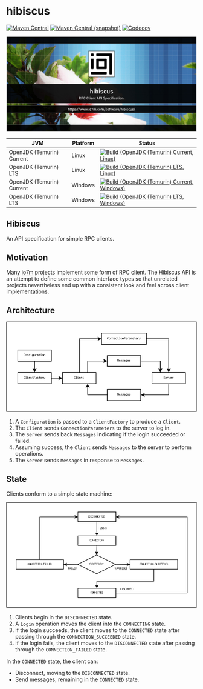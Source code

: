 hibiscus
===

[![Maven Central](https://img.shields.io/maven-central/v/com.io7m.hibiscus/com.io7m.hibiscus.svg?style=flat-square)](http://search.maven.org/#search%7Cga%7C1%7Cg%3A%22com.io7m.hibiscus%22)
[![Maven Central (snapshot)](https://img.shields.io/nexus/s/com.io7m.hibiscus/com.io7m.hibiscus?server=https%3A%2F%2Fs01.oss.sonatype.org&style=flat-square)](https://s01.oss.sonatype.org/content/repositories/snapshots/com/io7m/hibiscus/)
[![Codecov](https://img.shields.io/codecov/c/github/io7m/hibiscus.svg?style=flat-square)](https://codecov.io/gh/io7m/hibiscus)

![com.io7m.hibiscus](./src/site/resources/hibiscus.jpg?raw=true)

| JVM | Platform | Status |
|-----|----------|--------|
| OpenJDK (Temurin) Current | Linux | [![Build (OpenJDK (Temurin) Current, Linux)](https://img.shields.io/github/actions/workflow/status/io7m/hibiscus/main.linux.temurin.current.yml)](https://github.com/io7m/hibiscus/actions?query=workflow%3Amain.linux.temurin.current)|
| OpenJDK (Temurin) LTS | Linux | [![Build (OpenJDK (Temurin) LTS, Linux)](https://img.shields.io/github/actions/workflow/status/io7m/hibiscus/main.linux.temurin.lts.yml)](https://github.com/io7m/hibiscus/actions?query=workflow%3Amain.linux.temurin.lts)|
| OpenJDK (Temurin) Current | Windows | [![Build (OpenJDK (Temurin) Current, Windows)](https://img.shields.io/github/actions/workflow/status/io7m/hibiscus/main.windows.temurin.current.yml)](https://github.com/io7m/hibiscus/actions?query=workflow%3Amain.windows.temurin.current)|
| OpenJDK (Temurin) LTS | Windows | [![Build (OpenJDK (Temurin) LTS, Windows)](https://img.shields.io/github/actions/workflow/status/io7m/hibiscus/main.windows.temurin.lts.yml)](https://github.com/io7m/hibiscus/actions?query=workflow%3Amain.windows.temurin.lts)|

## Hibiscus

An API specification for simple RPC clients.

## Motivation

Many [io7m](https://www.io7m.com/) projects implement some form of RPC client.
The Hibiscus API is an attempt to define some common interface types so that
unrelated projects nevertheless end up with a consistent look and feel across
client implementations.

## Architecture

![architecture](./src/site/resources/arch.png?raw=true)

1. A `Configuration` is passed to a `ClientFactory` to produce a `Client`.
2. The `Client` sends `ConnectionParameters` to the server to log in.
3. The `Server` sends back `Messages` indicating if the login succeeded or
   failed.
4. Assuming success, the `Client` sends `Messages` to the server to perform
   operations.
5. The `Server` sends `Messages` in response to `Messages`.

## State

Clients conform to a simple state machine:

![state](./src/site/resources/state.png?raw=true)

1. Clients begin in the `DISCONNECTED` state.
2. A `Login` operation moves the client into the `CONNECTING` state.
3. If the login succeeds, the client moves to the `CONNECTED` state after
   passing through the `CONNECTION_SUCCEEDED` state.
4. If the login fails, the client moves to the `DISCONNECTED` state after
   passing through the `CONNECTION_FAILED` state.

In the `CONNECTED` state, the client can:

* Disconnect, moving to the `DISCONNECTED` state.
* Send messages, remaining in the `CONNECTED` state.

